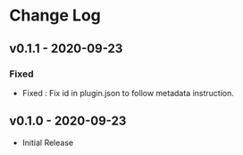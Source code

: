 # Change Log

## v0.1.1 - 2020-09-23
### Fixed
- Fixed : Fix id in plugin.json to follow metadata instruction.

## v0.1.0 - 2020-09-23
- Initial Release
